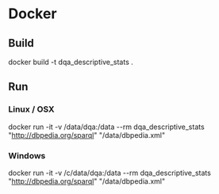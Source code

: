 # Docker
## Build
docker build -t dqa_descriptive_stats .
## Run
### Linux / OSX
docker run -it -v /data/dqa:/data --rm dqa_descriptive_stats "http://dbpedia.org/sparql" "/data/dbpedia.xml"
### Windows
docker run -it -v /c/data/dqa:/data --rm dqa_descriptive_stats "http://dbpedia.org/sparql" "/data/dbpedia.xml"
